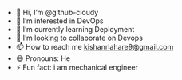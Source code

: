 - 👋 Hi, I’m @github-cloudy
- 👀 I’m interested in DevOps
- 🌱 I’m currently learning Deployment
- 💞️ I’m looking to collaborate on Devops
- 📫 How to reach me kishanrlahare9@gmail.com
- 😄 Pronouns: He
- ⚡ Fun fact: i am mechanical engineer

<!---
github-cloudy/github-cloudy is a ✨ special ✨ repository because its `README.md` (this file) appears on your GitHub profile.
You can click the Preview link to take a look at your changes.
--->
